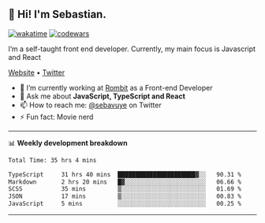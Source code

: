 ## 👋 Hi! I'm Sebastian.

[![wakatime](https://wakatime.com/badge/user/df0036c6-328a-4a39-be9b-e49417ed22a1.svg)](https://wakatime.com/@df0036c6-328a-4a39-be9b-e49417ed22a1)
[![codewars](https://www.codewars.com/users/sebavuye/badges/small)](https://www.codewars.com/users/sebavuye)

I’m a self-taught front end developer. Currently, my main focus is Javascript and React

[Website](https://sebastianvuye.be) • [Twitter](https://twitter.com/sebavuye)

- 🔭 I’m currently working at [Rombit](https://rombit.com/) as a Front-end Developer
- 💬 Ask me about **JavaScript, TypeScript and React**
- 📫 How to reach me: [@sebavuye](https://twitter.com/sebavuye) on Twitter
- ⚡ Fun fact: Movie nerd

-------

📊 **Weekly development breakdown**

<!--START_SECTION:waka-->

```txt
Total Time: 35 hrs 4 mins

TypeScript     31 hrs 40 mins  ██████████████████████▓░░   90.31 %
Markdown       2 hrs 20 mins   █▓░░░░░░░░░░░░░░░░░░░░░░░   06.66 %
SCSS           35 mins         ▒░░░░░░░░░░░░░░░░░░░░░░░░   01.69 %
JSON           17 mins         ▒░░░░░░░░░░░░░░░░░░░░░░░░   00.83 %
JavaScript     5 mins          ░░░░░░░░░░░░░░░░░░░░░░░░░   00.25 %
```

<!--END_SECTION:waka-->
-------
